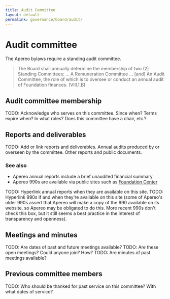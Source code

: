 ```yaml
---
title: Audit Committee
layout: default
permalink: governance/board/audit/
---
```


# Audit committee

The Apereo bylaws require a standing audit committee.

> The Board shall annually determine the membership of two (2) Standing
> Committees: ... A Remuneration Committee ... \[and] An Audit Committee, the
> role of which is to oversee or conduct an annual audit of Foundation finances.
> (VIII.1.B)

## Audit committee membership

TODO: Acknowledge who serves on this committee. Since when? Terms expire when?
In what roles? Does this committee have a chair, etc.?

## Reports and deliverables

TODO: Add or link reports and deliverables. Annual audits produced by or
overseen by the committee. Other reports and public documents.

### See also

+ Apereo annual reports include a brief unaudited financial summary
+ Apereo 990s are available via public sites such as
  [Foundation Center][Apereo 990s on Foundation Center]

TODO: Hyperlink annual reports when they are available on this site.
TODO: Hyperlink 990s if and when they're available on this site (some of
Apereo's older 990s assert that Apereo will make a copy of the 990 available
on its website, so Apereo may be obligated to do this. More recent 990s don't
check this box, but it still seems a best practice in the interest of
transparency and openness).

## Meetings and minutes

TODO: Are dates of past and future meetings available?
TODO: Are these open meetings? Could anyone join? How?
TODO: Are minutes of past meetings available?

## Previous committee members

TODO: Who should be thanked for past service on this committee? With what dates
of service?

[Apereo 990s on Foundation Center]: http://990finder.foundationcenter.org/990results.aspx?990_type=&fn=Apereo&st=&zp=&ei=&fy=&action=Search
